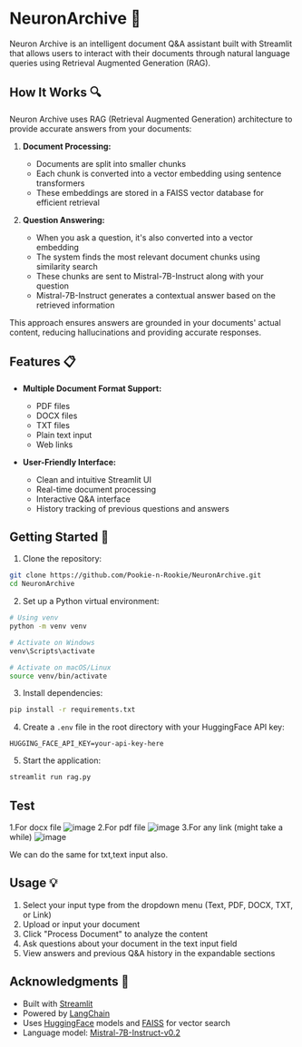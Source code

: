 # NeuronArchive 🧠

Neuron Archive is an intelligent document Q&A assistant built with Streamlit that allows users to interact with their documents through natural language queries using Retrieval Augmented Generation (RAG).

## How It Works 🔍

Neuron Archive uses RAG (Retrieval Augmented Generation) architecture to provide accurate answers from your documents:

1. **Document Processing:**
   - Documents are split into smaller chunks
   - Each chunk is converted into a vector embedding using sentence transformers
   - These embeddings are stored in a FAISS vector database for efficient retrieval

2. **Question Answering:**
   - When you ask a question, it's also converted into a vector embedding
   - The system finds the most relevant document chunks using similarity search
   - These chunks are sent to Mistral-7B-Instruct along with your question
   - Mistral-7B-Instruct generates a contextual answer based on the retrieved information

This approach ensures answers are grounded in your documents' actual content, reducing hallucinations and providing accurate responses.

## Features 📋

- **Multiple Document Format Support:**
  - PDF files
  - DOCX files
  - TXT files
  - Plain text input
  - Web links

- **User-Friendly Interface:**
  - Clean and intuitive Streamlit UI
  - Real-time document processing
  - Interactive Q&A interface
  - History tracking of previous questions and answers

## Getting Started 🚀

1. Clone the repository:
```bash
git clone https://github.com/Pookie-n-Rookie/NeuronArchive.git
cd NeuronArchive
```

2. Set up a Python virtual environment:
```bash
# Using venv
python -m venv venv

# Activate on Windows
venv\Scripts\activate

# Activate on macOS/Linux
source venv/bin/activate
```

3. Install dependencies:
```bash
pip install -r requirements.txt
```

4. Create a `.env` file in the root directory with your HuggingFace API key:
```
HUGGING_FACE_API_KEY=your-api-key-here
```

5. Start the application:
```bash
streamlit run rag.py
```

## Test
1.For docx file
![image](https://github.com/user-attachments/assets/afb2d9bd-9213-4a0a-b174-8c3475a83db8)
2.For pdf file
![image](https://github.com/user-attachments/assets/f48ae690-13b4-4312-a642-67622e7890bc)
3.For any link
(might take a while)
![image](https://github.com/user-attachments/assets/b24296aa-6377-42ab-b9ea-c52232a47207)


We can do the same for txt,text input also.


## Usage 💡

1. Select your input type from the dropdown menu (Text, PDF, DOCX, TXT, or Link)
2. Upload or input your document
3. Click "Process Document" to analyze the content
4. Ask questions about your document in the text input field
5. View answers and previous Q&A history in the expandable sections

## Acknowledgments 🙏

- Built with [Streamlit](https://streamlit.io/)
- Powered by [LangChain](https://langchain.readthedocs.io/)
- Uses [HuggingFace](https://huggingface.co/) models and [FAISS](https://github.com/facebookresearch/faiss) for vector search
- Language model: [Mistral-7B-Instruct-v0.2](https://huggingface.co/mistralai/Mistral-7B-Instruct-v0.2)
